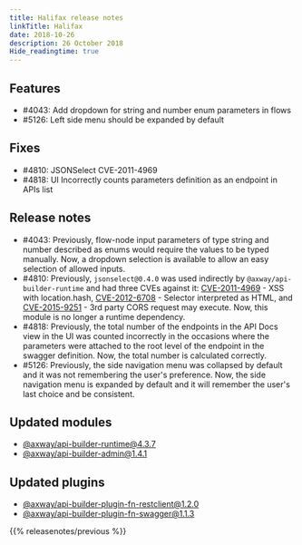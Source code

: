 ```yaml
---
title: Halifax release notes
linkTitle: Halifax
date: 2018-10-26
description: 26 October 2018
Hide_readingtime: true
---
```

## Features

* #4043: Add dropdown for string and number enum parameters in flows
* #5126: Left side menu should be expanded by default

## Fixes

* #4810: JSONSelect CVE-2011-4969
* #4818: UI Incorrectly counts parameters definition as an endpoint in APIs list

## Release notes

* #4043: Previously, flow-node input parameters of type string and number described as enums would require the values to be typed manually. Now, a dropdown selection is available to allow an easy selection of allowed inputs.
* #4810: Previously, `jsonselect@0.4.0` was used indirectly by `@axway/api-builder-runtime` and had three CVEs against it: [CVE-2011-4969](http://web.nvd.nist.gov/view/vuln/detail?vulnId=CVE-2011-4969) - XSS with location.hash, [CVE-2012-6708](https://nvd.nist.gov/vuln/detail/CVE-2012-6708) - Selector interpreted as HTML, and [CVE-2015-9251](https://nvd.nist.gov/vuln/detail/CVE-2015-9251) - 3rd party CORS request may execute. Now, this module is no longer a runtime dependency.
* #4818: Previously, the total number of the endpoints in the API Docs view in the UI was counted incorrectly in the occasions where the parameters were attached to the root level of the endpoint in the swagger definition. Now, the total number is calculated correctly.
* #5126: Previously, the side navigation menu was collapsed by default and it was not remembering the user's preference. Now, the side navigation menu is expanded by default and it will remember the user's last choice and be consistent.

## Updated modules

* [@axway/api-builder-runtime@4.3.7](https://www.npmjs.com/package/@axway/api-builder-runtime/v/4.3.7)
* [@axway/api-builder-admin@1.4.1](https://www.npmjs.com/package/@axway/api-builder-admin/v/1.4.1)

## Updated plugins

* [@axway/api-builder-plugin-fn-restclient@1.2.0](https://www.npmjs.com/package/@axway/api-builder-plugin-fn-restclient/v/1.2.0)
* [@axway/api-builder-plugin-fn-swagger@1.1.3](https://www.npmjs.com/package/@axway/api-builder-plugin-fn-swagger/v/1.1.3)

{{% releasenotes/previous %}}
